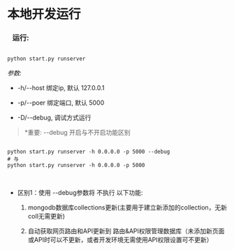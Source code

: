 # 本地开发运行

### &nbsp;&nbsp; 运行:

```bash

python start.py runserver

```

*参数:*

 - -h/--host 绑定ip, 默认 127.0.0.1
 
 - -p/--poer 绑定端口, 默认 5000
 
 - -D/--debug, 调试方式运行
 

> *重要: --debug 开启与不开启功能区别

```base

python start.py runserver -h 0.0.0.0 -p 5000 --debug
# 与
python start.py runserver -h 0.0.0.0 -p 5000

```
<br>


- 区别1：使用 --debug参数将 不执行 以下功能:

	1. mongodb数据库collections更新(主要用于建立新添加的collection，无新coll无需更新)
	
	2. 自动获取网页路由和API更新到 路由&API权限管理数据库（未添加新页面   或API时可以不更新，或者开发环境无需使用API权限设置可不更新）



